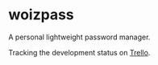 # woizpass

A personal lightweight password manager.

Tracking the development status on [Trello](https://trello.com/b/nlZMaXPm/woizpass).
